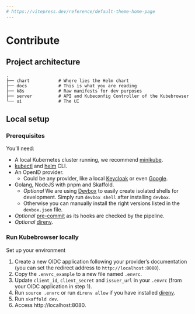 ```yaml
---
# https://vitepress.dev/reference/default-theme-home-page
---
```


# Contribute

## Project architecture

```
.
├── chart           # Where lies the Helm chart
├── docs            # This is what you are reading
├── k8s             # Raw manifests for dev purposes
├── server          # API and Kubeconfig Controller of the Kubebrowser
└── ui              # The UI
```

## Local setup

### Prerequisites

You’ll need:

- A local Kubernetes cluster running, we recommend [minikube](https://minikube.sigs.k8s.io/docs/).
- [kubectl](https://kubernetes.io/docs/reference/kubectl/) and [helm](https://helm.sh/docs/intro/install/) CLI.
- An OpenID provider.
  - Could be any provider, like a local [Keycloak](https://www.keycloak.org/securing-apps/oidc-layers) or even [Google](https://developers.google.com/identity/openid-connect/openid-connect).
- Golang, NodeJS with pnpm and Skaffold.
  - *Optional* We are using [Devbox](https://www.jetify.com/docs/devbox/) to easily create isolated shells for development. Simply run `devbox shell` after installing `devbox`.
  - Otherwise you can manually install the right versions listed in the `devbox.json` file.
- *Optional* [pre-commit](https://pre-commit.com/) as its hooks are checked by the pipeline.
- *Optional* [direnv](https://direnv.net/).

### Run Kubebrowser locally

Set up your environment
1. Create a new OIDC application following your provider’s documentation (you can set the redirect address to `http://localhost:8080`).
1. Copy the `.envrc_example` to a new file named `.envrc`.
1. Update `client_id`, `client_secret` and `issuer_url` in your `.envrc` (from your OIDC application in step 1).
1. Run `source .envrc` or run `direnv allow` if you have installed [direnv](https://direnv.net/).
1. Run `skaffold dev`.
1. Access http://localhost:8080.
